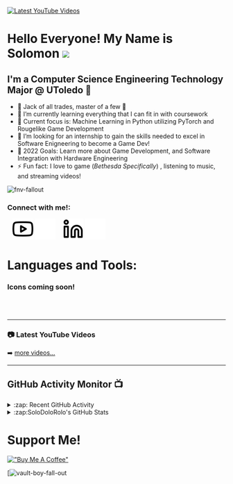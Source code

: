 [![Latest YouTube Videos](https://github.com/SoloDoloRolo/SoloDoloRolo/actions/workflows/youtube-workflow.yml/badge.svg)](https://github.com/SoloDoloRolo/SoloDoloRolo/actions/workflows/youtube-workflow.yml)

# Hello Everyone! My Name is Solomon <img src="https://media.giphy.com/media/hvRJCLFzcasrR4ia7z/giphy.gif" width="5%">



## I'm a Computer Science Engineering Technology Major @ UToledo 📓

- 🔭 Jack of all trades, master of a few 🧠 
- 🌱 I’m currently learning everything that I can fit in with coursework
- 🥔 Current focus is: Machine Learning in Python utilizing PyTorch and Rougelike Game Development
- 🎣 I’m looking for an internship to gain the skills needed to excel in Software Enigneering to become a Game Dev!
- 🥅 2022 Goals: Learn more about Game Development, and Software Integration with Hardware Engineering
- ⚡ Fun fact: I love to game (_Bethesda Specifically_) , listening to music, and streaming videos!


![fnv-fallout](https://user-images.githubusercontent.com/56006260/201495526-35f13d8a-7a07-4adb-a547-0f1c742c27b1.gif)



### Connect with me!:


&nbsp;&nbsp;
[![website](./img/youtube-light.svg)](https://youtube.com/@solomander#gh-light-mode-only)
[![website](./img/youtube-dark.svg)](https://youtube.com/@solomander#gh-dark-mode-only)
&nbsp;&nbsp;
[![website](./img/linkedin-light.svg)](https://linkedin.com/in/solomon-bryant#gh-light-mode-only)
[![website](./img/linkedin-dark.svg)](https://linkedin.com/in/solomon-bryant#gh-dark-mode-only)

# Languages and Tools:

### Icons coming soon!


<br />
<br />


---

### 📷 Latest YouTube Videos

<!-- YOUTUBE:START -->
<!-- YOUTUBE:END -->

➡️ [more videos...](https://youtube.com/@solomander)

---



## GitHub Activity Monitor 📺 

<details>
  <summary>:zap: Recent GitHub Activity</summary>
  
<!--START_SECTION:activity-->
<!--END_SECTION:activity-->
  
</details>
  
  
<details>
  <summary>:zap:SoloDoloRolo's GitHub Stats</summary>

  <img align="left" alt="SoloDoloRolo's GitHub Stats" src="https://github-readme-stats.vercel.app/api?username=SoloDoloRolo&show_icons=true&hide_border=false&title_color=ff652f&icon_color=FFE400&bg_color=09131B&text_color=ffffff&border_color=0c1a25" />

</details>


# Support Me!




[!["Buy Me A Coffee"](https://www.buymeacoffee.com/assets/img/custom_images/orange_img.png)](https://www.buymeacoffee.com/solomander)

[![vault-boy-fall-out](https://user-images.githubusercontent.com/56006260/201495827-e38cf85a-50c7-4c1f-bcd4-5d1aa4df10dd.gif)




